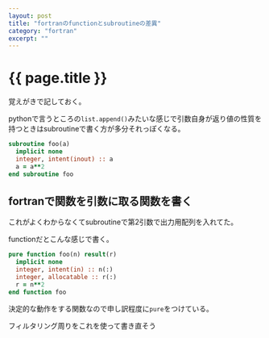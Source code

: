 ```yaml
---
layout: post
title: "fortranのfunctionとsubroutineの差異"
category: "fortran"
excerpt: ""
---
```


# {{ page.title }}

覚えがきで記しておく。

pythonで言うところの`list.append()`みたいな感じで引数自身が返り値の性質を持つときはsubroutineで書く方が多分それっぽくなる。

```fortran
subroutine foo(a)
  implicit none
  integer, intent(inout) :: a
  a = a**2
end subroutine foo
```


## fortranで関数を引数に取る関数を書く

これがよくわからなくてsubroutineで第2引数で出力用配列を入れてた。

functionだとこんな感じで書く。

```fortran
pure function foo(n) result(r)
  implicit none
  integer, intent(in) :: n(:)
  integer, allocatable :: r(:)
  r = n**2
end function foo
```

決定的な動作をする関数なので申し訳程度に`pure`をつけている。


フィルタリング周りをこれを使って書き直そう
